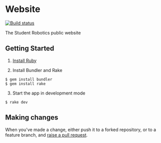 # Website

[![Build status][build-badge]][build-page]

The Student Robotics public website

## Getting Started

1. [Install Ruby][install-ruby]

2. Install Bundler and Rake

``` shell
$ gem install bundler
$ gem install rake
```

3. Start the app in development mode

```shell
$ rake dev
```

## Making changes

When you've made a change, either push it to a forked repository, or to a
feature branch, and [raise a pull request][raise-a-pr].

[build-badge]: https://circleci.com/gh/srobo/website.png?style=shield
[build-page]: https://circleci.com/gh/srobo/website
[install-ruby]: https://www.ruby-lang.org/en/documentation/installation/
[raise-a-pr]: https://github.com/srobo/website/pull/new/gh-pages